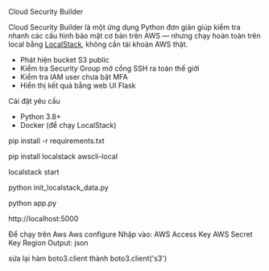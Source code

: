 Cloud Security Builder

Cloud Security Builder là một ứng dụng Python đơn giản giúp kiểm tra nhanh các cấu hình bảo mật cơ bản trên AWS — nhưng chạy hoàn toàn trên local bằng [LocalStack](https://localstack.cloud/), không cần tài khoản AWS thật.


- Phát hiện bucket S3 public
- Kiểm tra Security Group mở cổng SSH ra toàn thế giới
- Kiểm tra IAM user chưa bật MFA
- Hiển thị kết quả bằng web UI Flask

Cài đặt yêu cầu
- Python 3.8+
- Docker (để chạy LocalStack)

pip install -r requirements.txt

pip install localstack awscli-local

localstack start

python init_localstack_data.py

python app.py

http://localhost:5000

Để chạy trên Aws
Aws configure
Nhập vào:
AWS Access Key
AWS Secret Key
Region 
Output: json

sửa lại hàm boto3.client thành boto3.client('s3')
